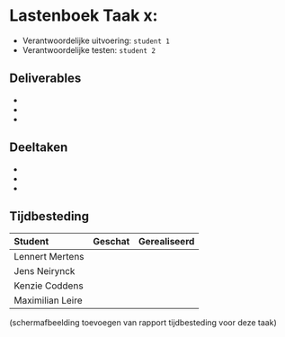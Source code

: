 # Lastenboek Taak x:

* Verantwoordelijke uitvoering: `student 1`
* Verantwoordelijke testen: `student 2`

## Deliverables
* 
*
*

## Deeltaken
*
*
*

## Tijdbesteding

| Student          | Geschat | Gerealiseerd |
| :---             |    ---: |         ---: |
| Lennert Mertens  |         |              |
| Jens Neirynck    |         |              |
| Kenzie Coddens   |         |              |
| Maximilian Leire |         |              |

(schermafbeelding toevoegen van rapport tijdbesteding voor deze taak)
